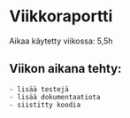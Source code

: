 # Viikkoraportti

Aikaa käytetty viikossa: 5,5h

## Viikon aikana tehty:

    - lisää testejä
    - lisää dokumentaatiota
    - siistitty koodia